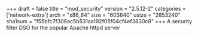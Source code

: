+++
draft = false
title = "mod_security"
version = "2.5.12-2"
categories = ['network-extra']
arch = "x86_64"
size = "603640"
usize = "2853240"
sha1sum = "f55bfc7f306ac5b531aa192f05f04cf4ef3830c8"
+++
A security filter DSO for the popular Apache httpd server